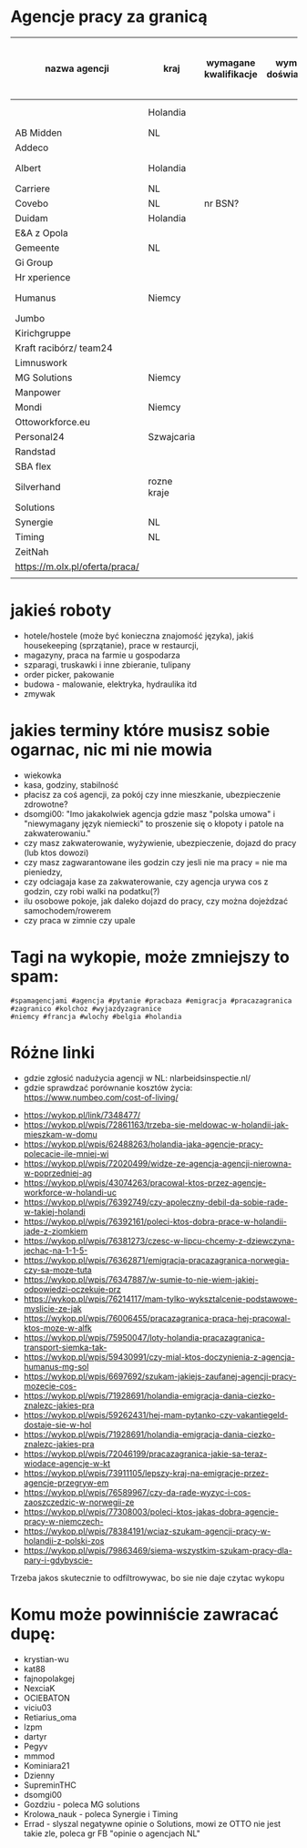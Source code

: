 # Agencje pracy za granicą


| nazwa agencji                  | kraj        | wymagane kwalifikacje | wymagane doświadczenie | wymagana znajomość lokalnego języka kraju | wymagany angielski | patologia? | szacowane zarobki |
|--------------------------------|-------------|-----------------------|------------------------|-------------------------------------------|--------------------|------------|-------------------|
|                                | Holandia    |                       |                        |                                           |                    | +          | 500e /tydz netto  |
| AB Midden                      | NL          |                       |                        |                                           |                    |            |                   |
| Addeco                         |             |                       |                        |                                           |                    |            |                   |
| Albert                         | Holandia    |                       |                        |                                           |                    |            | 14,43e netto/h    |
| Carriere                       | NL          |                       |                        |                                           |                    |            |                   |
| Covebo                         | NL          | nr BSN?               |                        |                                           |                    |            |                   |
| Duidam                         | Holandia    |                       |                        |                                           |                    |            |                   |
| E&A z Opola                    |             |                       |                        |                                           |                    |            |                   |
| Gemeente                       | NL          |                       |                        |                                           |                    |            |                   |
| Gi Group                       |             |                       |                        |                                           |                    |            |                   |
| Hr xperience                   |             |                       |                        |                                           |                    |            |                   |
| Humanus                        | Niemcy      |                       |                        | czesto (zawsze?)                          |                    |            | 450e /tydz netto  |
| Jumbo                          |             |                       |                        |                                           |                    |            |                   |
| Kirichgruppe                   |             |                       |                        |                                           |                    |            |                   |
| Kraft racibórz/ team24         |             |                       |                        |                                           |                    |            |                   |
| Limnuswork                     |             |                       |                        |                                           |                    |            |                   |
| MG Solutions                   | Niemcy      |                       |                        |                                           |                    |            |                   |
| Manpower                       |             |                       |                        |                                           |                    |            |                   |
| Mondi                          | Niemcy      |                       |                        |                                           |                    |            |                   |
| Ottoworkforce.eu               |             |                       |                        |                                           |                    |            |                   |
| Personal24                     | Szwajcaria  |                       |                        |                                           |                    |            |                   |
| Randstad                       |             |                       |                        |                                           |                    |            |                   |
| SBA flex                       |             |                       |                        |                                           |                    |            |                   |
| Silverhand                     | rozne kraje |                       |                        |                                           |                    |            |                   |
| Solutions                      |             |                       |                        |                                           |                    |            |                   |
| Synergie                       | NL          |                       |                        |                                           |                    |            |                   |
| Timing                         | NL          |                       |                        |                                           |                    |            |                   |
| ZeitNah                        |             |                       |                        |                                           |                    |            |                   |
| https://m.olx.pl/oferta/praca/ |             |                       |                        |                                           |                    |            |                   |
|                                |             |                       |                        |                                           |                    |            |                   |

# jakieś roboty

- hotele/hostele (może być konieczna znajomość języka), jakiś housekeeping (sprzątanie), prace w restaurcji,
- magazyny, praca na farmie u gospodarza
- szparagi, truskawki i inne zbieranie, tulipany
- order picker, pakowanie
- budowa - malowanie, elektryka, hydraulika itd
- zmywak

# jakies terminy które musisz sobie ogarnac, nic mi nie mowia

- wiekowka
- kasa, godziny, stabilność
- płacisz za coś agencji, za pokój czy inne mieszkanie, ubezpieczenie zdrowotne?
- dsomgi00: "Imo jakakolwiek agencja gdzie masz "polska umowa" i "niewymagany język niemiecki" to proszenie się o kłopoty i patole na zakwaterowaniu."
- czy masz zakwaterowanie, wyżywienie, ubezpieczenie, dojazd do pracy (lub ktos dowozi)
- czy masz zagwarantowane iles godzin czy jesli nie ma pracy = nie ma pieniedzy,
- czy odciagaja kase za zakwaterowanie, czy agencja urywa cos z godzin, czy robi walki na podatku(?)
- ilu osobowe pokoje, jak daleko dojazd do pracy, czy można dojeżdzać samochodem/rowerem
- czy praca w zimnie czy upale


# Tagi na wykopie, może zmniejszy to spam:

    #spamagencjami #agencja #pytanie #pracbaza #emigracja #pracazagranica #zagranico #kolchoz #wyjazdyzagranice
    #niemcy #francja #wlochy #belgia #holandia

# Różne linki


* gdzie zgłosić nadużycia agencji w NL: nlarbeidsinspectie.nl/
* gdzie sprawdzać porównanie kosztów życia: https://www.numbeo.com/cost-of-living/

- https://wykop.pl/link/7348477/
- https://wykop.pl/wpis/72861163/trzeba-sie-meldowac-w-holandii-jak-mieszkam-w-domu
- https://wykop.pl/wpis/62488263/holandia-jaka-agencje-pracy-polecacie-ile-mniej-wi
- https://wykop.pl/wpis/72020499/widze-ze-agencja-agencji-nierowna-w-poprzedniej-ag
- https://wykop.pl/wpis/43074263/pracowal-ktos-przez-agencje-workforce-w-holandi-uc
- https://wykop.pl/wpis/76392749/czy-apoleczny-debil-da-sobie-rade-w-takiej-holandi
- https://wykop.pl/wpis/76392161/poleci-ktos-dobra-prace-w-holandii-jade-z-ziomkiem
- https://wykop.pl/wpis/76381273/czesc-w-lipcu-chcemy-z-dziewczyna-jechac-na-1-1-5-
- https://wykop.pl/wpis/76362871/emigracja-pracazagranica-norwegia-czy-sa-moze-tuta
- https://wykop.pl/wpis/76347887/w-sumie-to-nie-wiem-jakiej-odpowiedzi-oczekuje-prz
- https://wykop.pl/wpis/76214117/mam-tylko-wyksztalcenie-podstawowe-myslicie-ze-jak
- https://wykop.pl/wpis/76006455/pracazagranica-praca-hej-pracowal-ktos-moze-w-alfk
- https://wykop.pl/wpis/75950047/loty-holandia-pracazagranica-transport-siemka-tak-
- https://wykop.pl/wpis/59430991/czy-mial-ktos-doczynienia-z-agencja-humanus-mg-sol
- https://wykop.pl/wpis/6697692/szukam-jakiejs-zaufanej-agencji-pracy-mozecie-cos-
- https://wykop.pl/wpis/71928691/holandia-emigracja-dania-ciezko-znalezc-jakies-pra
- https://wykop.pl/wpis/59262431/hej-mam-pytanko-czy-vakantiegeld-dostaje-sie-w-hol
- https://wykop.pl/wpis/71928691/holandia-emigracja-dania-ciezko-znalezc-jakies-pra
- https://wykop.pl/wpis/72046199/pracazagranica-jakie-sa-teraz-wiodace-agencje-w-kt
- https://wykop.pl/wpis/73911105/lepszy-kraj-na-emigracje-przez-agencje-przegryw-em
- https://wykop.pl/wpis/76589967/czy-da-rade-wyzyc-i-cos-zaoszczedzic-w-norwegii-ze
- https://wykop.pl/wpis/77308003/poleci-ktos-jakas-dobra-agencje-pracy-w-niemczech-
- https://wykop.pl/wpis/78384191/wciaz-szukam-agencji-pracy-w-holandii-z-polski-zos
- https://wykop.pl/wpis/79863469/siema-wszystkim-szukam-pracy-dla-pary-i-gdybyscie-


Trzeba jakos skutecznie to odfiltrowywac, bo sie nie daje czytac wykopu

# Komu może powinniście zawracać dupę:

- krystian-wu
- kat88
- fajnopolakgej
- NexciaK
- OCIEBATON
- viciu03
- Retiarius_oma
- lzpm
- dartyr
- Pegyv
- mmmod
- Kominiara21
- Dzienny
- SupreminTHC
- dsomgi00
- Gozdziu - poleca MG solutions
- Krolowa_nauk - poleca Synergie i Timing
- Errad - slyszal negatywne opinie o Solutions, mowi ze OTTO nie jest takie zle, poleca gr FB "opinie o agencjach NL"



